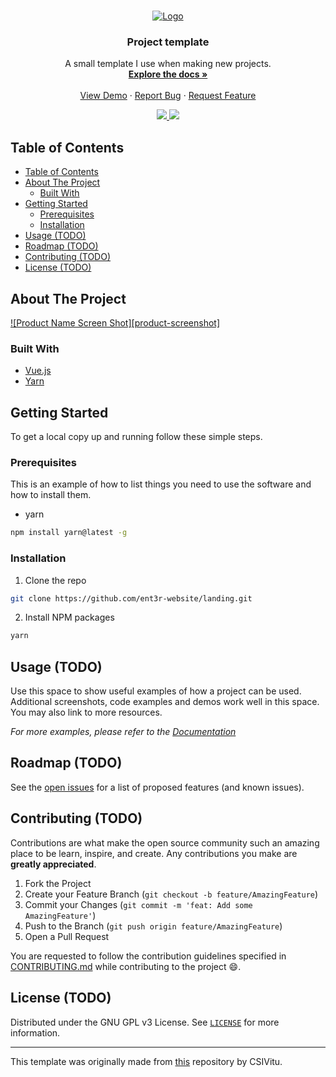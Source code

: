 <!--markdownlint-disable first-line-heading ol-prefix -->

<!-- FIND AND REPLACE:
ent3r-website/landing - replace with the repo URL
 -->

<!-- PROJECT LOGO -->
<br />
<p align="center">
  <a href="https://github.com/ent3r-website/landing">
    <img src="http://gravatar.com/avatar/708126e718f81d89e6daffba2b153c72.png?size=200&d=retro" alt="Logo">
  </a>

  <h3 align="center">Project template</h3>

  <p align="center">
    A small template I use when making new projects.
    <br />
    <a href="https://github.com/ent3r-website/landing/wiki"><strong>Explore the docs »</strong></a>
    <br />
    <br />
    <a href="https://github.com/ent3r-website/landing">View Demo</a>
    ·
    <a href="https://github.com/ent3r-website/landing/issues/new">Report Bug</a>
    ·
    <a href="https://github.com/ent3r-website/landing/issues/new">Request Feature</a>
  </p>
  <div align="center">
  <a href="https://github.com/ent3r-website/landing/issues">
    <img src="https://img.shields.io/github/issues/ent3r-website/landing.svg"/>
  </a>
  <a href="https://github.com/ent3r/corax-bot-nodejs-rewrite/pulls">
      <img src="https://img.shields.io/github/issues-pr-raw/ent3r/corax-bot-nodejs-rewrite.svg">
    </a>
  </div>
</p>

<!-- TABLE OF CONTENTS -->

## Table of Contents

- [Table of Contents](#table-of-contents)
- [About The Project](#about-the-project)
  - [Built With](#built-with)
- [Getting Started](#getting-started)
  - [Prerequisites](#prerequisites)
  - [Installation](#installation)
- [Usage (TODO)](#usage-todo)
- [Roadmap (TODO)](#roadmap-todo)
- [Contributing (TODO)](#contributing-todo)
- [License (TODO)](#license-todo)

<!-- ABOUT THE PROJECT -->

## About The Project

[![Product Name Screen Shot][product-screenshot]](https://example.com)

<!-- Here's a blank template to get started:
**To avoid retyping too much info. Do a search and replace with your text editor for the following:**
`repo` -->

### Built With

- [Vue.js](https://vuejs.org)
- [Yarn](https://yarnpkg.com)

<!-- GETTING STARTED -->

## Getting Started

To get a local copy up and running follow these simple steps.

### Prerequisites

This is an example of how to list things you need to use the software and how to install them.

- yarn

```sh
npm install yarn@latest -g
```

### Installation

1. Clone the repo

```sh
git clone https://github.com/ent3r-website/landing.git
```

2. Install NPM packages

```sh
yarn
```

<!-- USAGE EXAMPLES -->

## Usage (TODO)

Use this space to show useful examples of how a project can be used. Additional screenshots, code examples and demos work well in this space. You may also link to more resources.

_For more examples, please refer to the [Documentation](https://example.com)_

<!-- ROADMAP -->

## Roadmap (TODO)

See the [open issues](https://github.com/ent3r-website/landing/issues) for a list of proposed features (and known issues).

<!-- CONTRIBUTING -->

## Contributing (TODO)

Contributions are what make the open source community such an amazing place to be learn, inspire, and create. Any contributions you make are **greatly appreciated**.

1. Fork the Project
2. Create your Feature Branch (`git checkout -b feature/AmazingFeature`)
3. Commit your Changes (`git commit -m 'feat: Add some AmazingFeature'`)
4. Push to the Branch (`git push origin feature/AmazingFeature`)
5. Open a Pull Request

You are requested to follow the contribution guidelines specified in [CONTRIBUTING.md](./CONTRIBUTING.md) while contributing to the project :smile:.

<!-- LICENSE -->

## License (TODO)

Distributed under the GNU GPL v3 License. See [`LICENSE`](./LICENSE) for more information.

---

This template was originally made from [this][csivitu-original-repo] repository by CSIVitu.

<!-- MARKDOWN LINKS & IMAGES -->
<!-- https://www.markdownguide.org/basic-syntax/#reference-style-links -->

[csivitu-original-repo]: https://github.com/csivitu/Template
